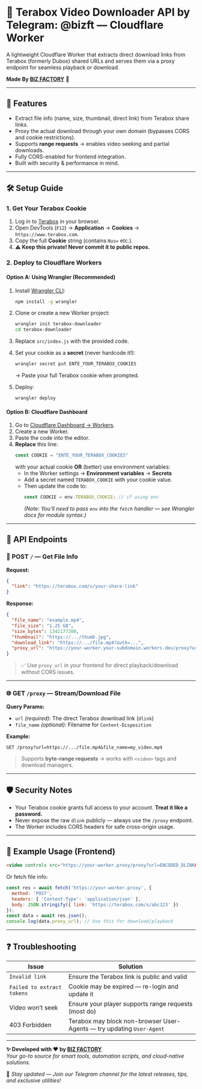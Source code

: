 
# 📁 Terabox Video Downloader API by Telegram: @bizft — Cloudflare Worker

A lightweight Cloudflare Worker that extracts direct download links from Terabox (formerly Dubox) shared URLs and serves them via a proxy endpoint for seamless playback or download.

**Made By [BIZ FACTORY](https://t.me/bizft)** 🚀

---

## 🚀 Features

- Extract file info (name, size, thumbnail, direct link) from Terabox share links.
- Proxy the actual download through your own domain (bypasses CORS and cookie restrictions).
- Supports **range requests** → enables video seeking and partial downloads.
- Fully CORS-enabled for frontend integration.
- Built with security & performance in mind.

---

## 🛠️ Setup Guide

### 1. **Get Your Terabox Cookie**

1. Log in to [Terabox](https://www.terabox.com) in your browser.
2. Open DevTools (`F12`) → **Application** → **Cookies** → `https://www.terabox.com`.
3. Copy the full **Cookie** string (contains `Nus=` etc.).
4. **⚠️ Keep this private! Never commit it to public repos.**

### 2. **Deploy to Cloudflare Workers**

#### Option A: Using Wrangler (Recommended)

1. Install [Wrangler CLI](https://developers.cloudflare.com/workers/wrangler/):
   ```bash
   npm install -g wrangler
   ```

2. Clone or create a new Worker project:
   ```bash
   wrangler init terabox-downloader
   cd terabox-downloader
   ```

3. Replace `src/index.js` with the provided code.

4. Set your cookie as a **secret** (never hardcode it!):
   ```bash
   wrangler secret put ENTE_YOUR_TERABOX_COOKIES
   ```
   → Paste your full Terabox cookie when prompted.

5. Deploy:
   ```bash
   wrangler deploy
   ```

#### Option B: Cloudflare Dashboard

1. Go to [Cloudflare Dashboard → Workers](https://dash.cloudflare.com/?to=/:account/workers).
2. Create a new Worker.
3. Paste the code into the editor.
4. **Replace** this line:
   ```js
   const COOKIE = "ENTE_YOUR_TERABOX_COOKIES"
   ```
   with your actual cookie **OR** (better) use environment variables:
   - In the Worker settings → **Environment variables** → **Secrets**
   - Add a secret named `TERABOX_COOKIE` with your cookie value.
   - Then update the code to:
     ```js
     const COOKIE = env.TERABOX_COOKIE; // if using env
     ```
     *(Note: You’ll need to pass `env` into the `fetch` handler — see Wrangler docs for module syntax.)*

---

## 📡 API Endpoints

### 🔗 POST `/` — Get File Info

**Request:**
```json
{
  "link": "https://terabox.com/s/your-share-link"
}
```

**Response:**
```json
{
  "file_name": "example.mp4",
  "file_size": "1.25 GB",
  "size_bytes": 1342177280,
  "thumbnail": "https://.../thumb.jpg",
  "download_link": "https://.../file.mp4?auth=...",
  "proxy_url": "https://your-worker.your-subdomain.workers.dev/proxy?url=...&file_name=example.mp4"
}
```

> ✅ Use `proxy_url` in your frontend for direct playback/download without CORS issues.

---

### 🌐 GET `/proxy` — Stream/Download File

**Query Params:**
- `url` *(required)*: The direct Terabox download link (`dlink`)
- `file_name` *(optional)*: Filename for `Content-Disposition`

**Example:**
```
GET /proxy?url=https://.../file.mp4&file_name=my_video.mp4
```

> Supports **byte-range requests** → works with `<video>` tags and download managers.

---

## 🛡️ Security Notes

- Your Terabox cookie grants full access to your account. **Treat it like a password.**
- Never expose the raw `dlink` publicly — always use the `/proxy` endpoint.
- The Worker includes CORS headers for safe cross-origin usage.

---

## 🧪 Example Usage (Frontend)

```html
<video controls src="https://your-worker.proxy/proxy?url=ENCODED_DLINK&file_name=video.mp4"></video>
```

Or fetch file info:
```js
const res = await fetch('https://your-worker.proxy', {
  method: 'POST',
  headers: { 'Content-Type': 'application/json' },
  body: JSON.stringify({ link: 'https://terabox.com/s/abc123' })
});
const data = await res.json();
console.log(data.proxy_url); // Use this for download/playback
```

---

## ❓ Troubleshooting

| Issue | Solution |
|------|--------|
| `Invalid link` | Ensure the Terabox link is public and valid |
| `Failed to extract tokens` | Cookie may be expired — re-login and update it |
| Video won’t seek | Ensure your player supports range requests (most do) |
| 403 Forbidden | Terabox may block non-browser User-Agents — try updating `User-Agent` |

---

**✨ Developed with ❤️ by [BIZ FACTORY](https://t.me/bizft)**  
*Your go-to source for smart tools, automation scripts, and cloud-native solutions.*  

🔔 *Stay updated — Join our Telegram channel for the latest releases, tips, and exclusive utilities!*  
